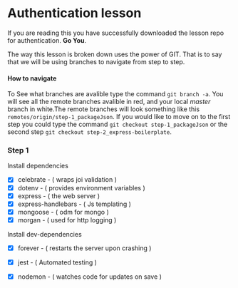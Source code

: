 # Authentication lesson

If you are reading this you have successfully downloaded the lesson repo for authentication. **Go You**.

The way this lesson is broken down uses the power of GIT. That is to say that we will be using branches to navigate from step to step.


#### How to navigate 
To See what branches are avalible type the command `git branch -a`.  You will see all the remote branches avalible in red, and your local *master* branch in white.The remote branches will look something like this `remotes/origin/step-1_packageJson`.  If you would like to move on to the first step you could type the command `git checkout step-1_packageJson` or the second step `git checkout step-2_express-boilerplate`. 

### Step 1 

Install dependencies
- [x] celebrate - ( wraps joi validation )
- [x] dotenv - ( provides environment variables )
- [x] express - ( the web server )
- [x] express-handlebars - ( Js templating )
- [x] mongoose - ( odm for mongo )
- [x] morgan - ( used for http logging )

Install dev-dependencies
- [x] forever - ( restarts the server upon crashing )
- [x] jest - ( Automated testing )
- [x] nodemon - ( watches code for updates on save )


